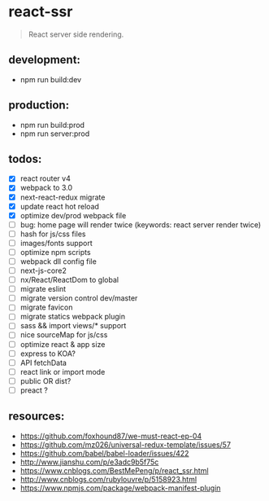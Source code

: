 # react-ssr
> React server side rendering.

## development:
+ npm run build:dev 


## production:
+ npm run build:prod
+ npm run server:prod

## todos:
+ [x] react router v4
+ [x] webpack to 3.0
+ [x] next-react-redux migrate
+ [x] update react hot reload
+ [x] optimize dev/prod webpack file
+ [ ] bug: home page will render twice (keywords: react server render twice)
+ [ ] hash for js/css files
+ [ ] images/fonts support
+ [ ] optimize npm scripts
+ [ ] webpack dll config file
+ [ ] next-js-core2
+ [ ] nx/React/ReactDom to global
+ [ ] migrate eslint
+ [ ] migrate version control dev/master 
+ [ ] migrate favicon
+ [ ] migrate statics webpack plugin
+ [ ] sass && import views/* support
+ [ ] nice sourceMap for js/css
+ [ ] optimize react & app size
+ [ ] express to KOA?
+ [ ] API fetchData
+ [ ] react link or import mode
+ [ ] public OR dist?
+ [ ] preact ?

## resources:
+ https://github.com/foxhound87/we-must-react-ep-04
+ https://github.com/mz026/universal-redux-template/issues/57
+ https://github.com/babel/babel-loader/issues/422
+ http://www.jianshu.com/p/e3adc9b5f75c
+ https://www.cnblogs.com/BestMePeng/p/react_ssr.html
+ http://www.cnblogs.com/rubylouvre/p/5158923.html
+ https://www.npmjs.com/package/webpack-manifest-plugin